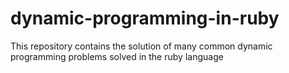 # dynamic-programming-in-ruby
This repository contains the solution of many common dynamic programming problems solved in the ruby language
